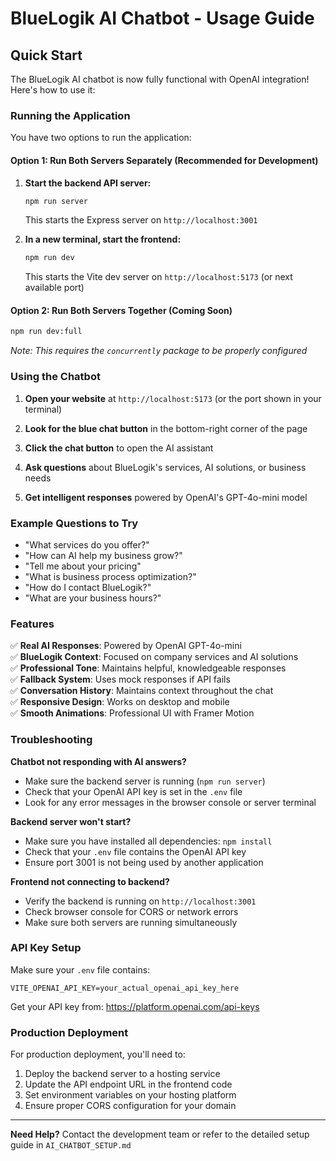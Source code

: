 # BlueLogik AI Chatbot - Usage Guide

## Quick Start

The BlueLogik AI chatbot is now fully functional with OpenAI integration! Here's how to use it:

### Running the Application

You have two options to run the application:

#### Option 1: Run Both Servers Separately (Recommended for Development)

1. **Start the backend API server:**
   ```bash
   npm run server
   ```
   This starts the Express server on `http://localhost:3001`

2. **In a new terminal, start the frontend:**
   ```bash
   npm run dev
   ```
   This starts the Vite dev server on `http://localhost:5173` (or next available port)

#### Option 2: Run Both Servers Together (Coming Soon)
```bash
npm run dev:full
```
*Note: This requires the `concurrently` package to be properly configured*

### Using the Chatbot

1. **Open your website** at `http://localhost:5173` (or the port shown in your terminal)

2. **Look for the blue chat button** in the bottom-right corner of the page

3. **Click the chat button** to open the AI assistant

4. **Ask questions** about BlueLogik's services, AI solutions, or business needs

5. **Get intelligent responses** powered by OpenAI's GPT-4o-mini model

### Example Questions to Try

- "What services do you offer?"
- "How can AI help my business grow?"
- "Tell me about your pricing"
- "What is business process optimization?"
- "How do I contact BlueLogik?"
- "What are your business hours?"

### Features

✅ **Real AI Responses**: Powered by OpenAI GPT-4o-mini  
✅ **BlueLogik Context**: Focused on company services and AI solutions  
✅ **Professional Tone**: Maintains helpful, knowledgeable responses  
✅ **Fallback System**: Uses mock responses if API fails  
✅ **Conversation History**: Maintains context throughout the chat  
✅ **Responsive Design**: Works on desktop and mobile  
✅ **Smooth Animations**: Professional UI with Framer Motion  

### Troubleshooting

**Chatbot not responding with AI answers?**
- Make sure the backend server is running (`npm run server`)
- Check that your OpenAI API key is set in the `.env` file
- Look for any error messages in the browser console or server terminal

**Backend server won't start?**
- Make sure you have installed all dependencies: `npm install`
- Check that your `.env` file contains the OpenAI API key
- Ensure port 3001 is not being used by another application

**Frontend not connecting to backend?**
- Verify the backend is running on `http://localhost:3001`
- Check browser console for CORS or network errors
- Make sure both servers are running simultaneously

### API Key Setup

Make sure your `.env` file contains:
```
VITE_OPENAI_API_KEY=your_actual_openai_api_key_here
```

Get your API key from: https://platform.openai.com/api-keys

### Production Deployment

For production deployment, you'll need to:
1. Deploy the backend server to a hosting service
2. Update the API endpoint URL in the frontend code
3. Set environment variables on your hosting platform
4. Ensure proper CORS configuration for your domain

---

**Need Help?** Contact the development team or refer to the detailed setup guide in `AI_CHATBOT_SETUP.md`
